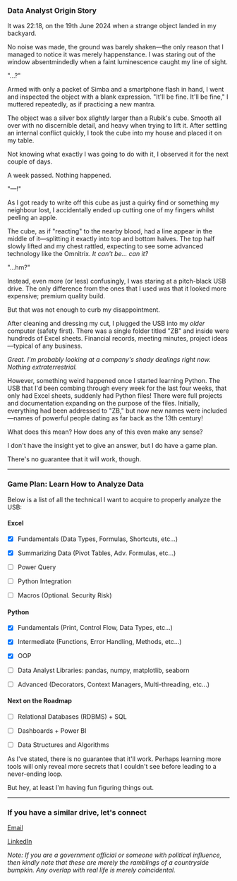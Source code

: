 ### Data Analyst Origin Story

It was 22:18, on the 19th June 2024 when a strange object landed in my backyard.

No noise was made, the ground was barely shaken—the only reason that I managed to notice it was merely happenstance. I was staring out of the window absentmindedly when a faint luminescence caught my line of sight.

"...?"

Armed with only a packet of Simba and a smartphone flash in hand, I went and inspected the object with a blank expression. "It'll be fine. It'll be fine," I muttered repeatedly, as if practicing a new mantra.

The object was a silver box _slightly_ larger than a Rubik's cube. Smooth all over with no discernible detail, and heavy when trying to lift it. After settling an internal conflict quickly, I took the cube into my house and placed it on my table.

Not knowing what exactly I was going to do with it, I observed it for the next couple of days.

A week passed. Nothing happened.

"—!"

As I got ready to write off this cube as just a quirky find or something my neighbour lost, I accidentally ended up cutting one of my fingers whilst peeling an apple.

The cube, as if "reacting" to the nearby blood, had a line appear in the middle of it—splitting it exactly into top and bottom halves. The top half slowly lifted and my chest rattled, expecting to see some advanced technology like the Omnitrix. _It can't be… can it?_

"...hm?"

Instead, even more (or less) confusingly, I was staring at a pitch-black USB drive. The only difference from the ones that I used was that it looked more expensive; premium quality build.

But that was not enough to curb my disappointment.

After cleaning and dressing my cut, I plugged the USB into my _older_ computer (safety first). There was a single folder titled "ZB" and inside were hundreds of Excel sheets. Financial records, meeting minutes, project ideas—typical of any business.

_Great. I'm probably looking at a company's shady dealings right now. Nothing extraterrestrial._

However, something weird happened once I started learning Python. The USB that I'd been combing through every week for the last four weeks, that only had Excel sheets, suddenly had Python files! There were full projects and documentation expanding on the purpose of the files. Initially, everything had been addressed to "ZB," but now new names were included—names of powerful people dating as far back as the 13th century!

What does this mean? How does any of this even make any sense?

I don't have the insight yet to give an answer, but I do have a game plan.

There's no guarantee that it will work, though.

---

### Game Plan: Learn How to Analyze Data

Below is a list of all the technical I want to acquire to properly analyze the USB:

#### Excel

- [x] Fundamentals (Data Types, Formulas, Shortcuts, etc...)
- [x] Summarizing Data (Pivot Tables, Adv. Formulas, etc...)
- [ ] Power Query
- [ ] Python Integration
- [ ] Macros (Optional. Security Risk)


#### Python

- [x] Fundamentals (Print, Control Flow, Data Types, etc...)
- [x] Intermediate (Functions, Error Handling, Methods, etc...)
- [x] OOP
- [ ] Data Analyst Libraries: pandas, numpy, matplotlib, seaborn
- [ ] Advanced (Decorators, Context Managers, Multi-threading, etc...)


#### Next on the Roadmap

- [ ] Relational Databases (RDBMS) + SQL

- [ ] Dashboards + Power BI

- [ ] Data Structures and Algorithms

As I've stated, there is no guarantee that it'll work. Perhaps learning more tools will only reveal more secrets that I couldn't see before leading to a never-ending loop. 

But hey, at least I'm having fun figuring things out.

---

### If you have a similar drive, let's connect

[Email](abstract.rothko@gmail.com)

[LinkedIn](https://www.linkedin.com/in/adamuabdullahi)


_Note: If you are a government official or someone with political influence, then kindly note that these are merely the ramblings of a countryside bumpkin. Any overlap with real life is merely coincidental._


<!---
Abstract-Rothko/Abstract-Rothko is a ✨ special ✨ repository because its `README.md` (this file) appears on your GitHub profile.
You can click the Preview link to take a look at your changes.
--->
